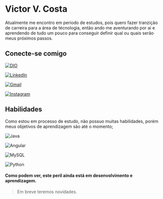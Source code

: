 # Victor V. Costa
Atualmente me encontro em periodo de estudos, pois quero fazer tranzição de carreira para a área de técnologia, então ando me aventurando por ai e aprendendo de tudo um pouco para conseguir definir qual ou quais serão meus próximos passos.

## Conecte-se comigo

[![DIO](https://img.shields.io/badge/DIO-000?style=for-the-badge&logo=DigitalInovationOne)](https://www.dio.me/users/victor_vicosta)

[![LinkedIn](https://img.shields.io/badge/LinkedIn-000?style=for-the-badge&logo=linkedin)](https://www.linkedin.com/in/victor-vicente-da-costa-b76851180/)

[![Gmail](https://img.shields.io/badge/Gmail-000?style=for-the-badge&logo=Gmail)](https://mail.google.com/mail/u/0/#inbox?compose=GTvVlcRzBlQfrDLZSWgfDGhBJjMmxSBcScsvgcVlHsJrRvwFbcXjkhxVNdSWFShMxZKnxldNmvNWS)

[![Instagram](https://img.shields.io/badge/Instagram-000?style=for-the-badge&logo=instagram)](https://www.instagram.com/costa__vivi/)

## Habilidades
Como estou em processo de estudo, não possuo muitas habilidades, porém meus objetivos de aprendizagem  são até o momento;

![Java](https://img.shields.io/badge/Java-000?style=for-the-badge&logo=java)

![Angular](https://img.shields.io/badge/Angular-000?style=for-the-badge&logo=angular&logoColor=C3002F)

![MySQL](https://img.shields.io/badge/MySQL-000?style=for-the-badge&logo=MySQL)

![Python](https://img.shields.io/badge/Python-000?style=for-the-badge&logo=python)


#### Como podem ver, este peril ainda está em desenvolvimento e aprendizagem.
> Em breve teremos novidades.

